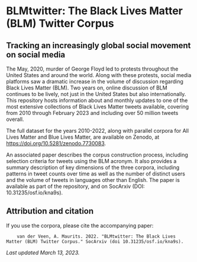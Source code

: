 # BLMtwitter: The Black Lives Matter (BLM) Twitter Corpus
## Tracking an increasingly global social movement on social media

The May, 2020, murder of George Floyd led to protests throughout the United States and around the world. Along with these protests, social media platforms saw a dramatic increase in the volume of discussion regarding Black Lives Matter (BLM). Two years on, online discussion of BLM continues to be lively, not just in the United States but also internationally. This repository hosts information about and monthly updates to one of the most extensive collections of Black Lives Matter tweets available, covering from 2010 through February 2023 and including over 50 million tweets overall.

The full dataset for the years 2010-2022, along with parallel corpora for All Lives Matter and Blue Lives Matter, are available on Zenodo, at https://doi.org/10.5281/zenodo.7730083.  

An associated paper describes the corpus construction process, including selection criteria for tweets using the BLM acronym. It also provides a summary description of key dimensions of the three corpora, including patterns in tweet counts over time as well as the number of distinct users and the volume of tweets in languages other than English. The paper is available as part of the repository, and on SocArxiv (DOI: 10.31235/osf.io/kna9s).

  
## Attribution and citation
  
If you use the corpora, please cite the accompanying paper:

        van der Veen, A. Maurits. 2022. "BLMtwitter: The Black Lives Matter (BLM) Twitter Corpus." SocArxiv (doi 10.31235/osf.io/kna9s).
  
_Last updated March 13, 2023._
